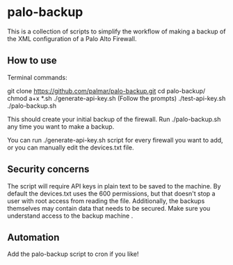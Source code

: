 # palo-backup

This is a collection of scripts to simplify the workflow of making a backup of the XML configuration of a Palo Alto Firewall.

## How to use

Terminal commands:

git clone https://github.com/palmar/palo-backup.git
cd palo-backup/
chmod a+x *.sh
./generate-api-key.sh
  (Follow the prompts)
./test-api-key.sh
./palo-backup.sh

This should create your initial backup of the firewall. Run ./palo-backup.sh any time you want to make a backup.

You can run ./generate-api-key.sh script for every firewall you want to add, or you can manually edit the devices.txt file.

## Security concerns

The script will require API keys in plain text to be saved to the machine. By default the devices.txt uses the 600 permissions, but that doesn't stop a user with root access from reading the file.
Additionally, the backups themselves may contain data that needs to be secured. Make sure you understand access to the backup machine .

## Automation

Add the palo-backup script to cron if you like!

